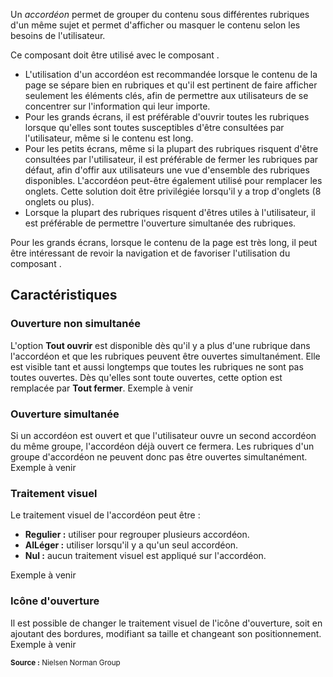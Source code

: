 Un *accordéon* permet de grouper du contenu sous différentes rubriques d'un même sujet et permet d'afficher ou masquer le contenu selon les besoins de l'utilisateur.

Ce composant doit être utilisé avec le composant <modul-go name="m-accordion"></modul-go>.

<modul-do>
    <ul>
        <li>L'utilisation d'un accordéon est recommandée lorsque le contenu de la page se sépare bien en rubriques et qu'il est pertinent de faire afficher seulement les éléments clés, afin de permettre aux utilisateurs de se concentrer sur l'information qui leur importe.</li>
        <li>Pour les grands écrans, il est préférable d'ouvrir toutes les rubriques lorsque qu'elles sont toutes susceptibles d'être consultées par l'utilisateur, même si le contenu est long.</li>
        <li>Pour les petits écrans, même si la plupart des rubriques risquent d'être consultées par l'utilisateur, il est préférable de fermer les rubriques par défaut, afin d'offir aux utilisateurs une vue d'ensemble des rubriques disponibles. L'accordéon peut-être également utilisé pour remplacer les onglets. Cette solution doit être privilégiée lorsqu'il y a trop d'onglets (8 onglets ou plus).</li>
        <li>Lorsque la plupart des rubriques risquent d'êtres utiles à l'utilisateur, il est préférable de permettre l'ouverture simultanée des rubriques.</li>
    </ul>
</modul-do>

<modul-dont>Pour les grands écrans, lorsque le contenu de la page est très long, il peut être intéressant de revoir la navigation et de favoriser l'utilisation du composant <modul-go name="m-tabs"></modul-go>.</modul-dont>

## Caractéristiques
### Ouverture non simultanée
L'option **Tout ouvrir** est disponible dès qu'il y a plus d'une rubrique dans l'accordéon et que les rubriques peuvent être ouvertes simultanément. Elle est visible tant et aussi longtemps que toutes les rubriques ne sont pas toutes ouvertes. Dès qu'elles sont toute ouvertes, cette option est remplacée par **Tout fermer**.
<m-message class="m-u--margin-top" skin="light" state="information">Exemple à venir</m-message>

### Ouverture simultanée
Si un accordéon est ouvert et que l'utilisateur ouvre un second accordéon du même groupe, l'accordéon déjà ouvert ce fermera. Les rubriques d'un groupe d'accordéon ne peuvent donc pas être ouvertes simultanément.
<m-message class="m-u--margin-top" skin="light" state="information">Exemple à venir</m-message>

### Traitement visuel
Le traitement visuel de l'accordéon peut être&nbsp;:
* **Regulier&nbsp;:** utiliser pour regrouper plusieurs accordéon.
* **AlLéger&nbsp;:** utiliser lorsqu'il y a qu'un seul accordéon.
* **Nul&nbsp;:** aucun traitement visuel est appliqué sur l'accordéon.

<m-message class="m-u--margin-top" skin="light" state="information">Exemple à venir</m-message>

### Icône d'ouverture
Il est possible de changer le traitement visuel de l'icône d'ouverture, soit en ajoutant des bordures, modifiant sa taille et changeant son positionnement.
<m-message class="m-u--margin-top" skin="light" state="information">Exemple à venir</m-message>

<small class="m-u--display--block m-u--margin-top--l">**Source :** <m-link mode="link" url="http://www.nngroup.com/articles/accordions-complex-content/" target="_blank">Nielsen Norman Group</m-link></small>